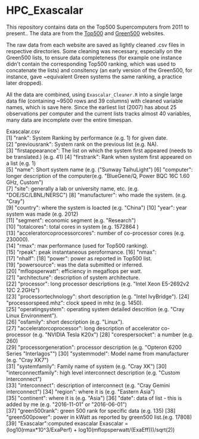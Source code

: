 # HPC_Exascalar

This repository contains data on the Top500 Supercomputers from 2011 to present.. The data are from the [Top500](top500.org) and [Green500](green500.org) websites. 

The raw data from each website are saved as lightly cleaned .csv files in respective directories. Some cleaning was necessary, especially on the Green500 lists, to ensure data completeness (for example one instance didn't contain the corresponding Top500 ranking, which was used to concatenate the lists) and consitency (an early version of the Green500, for instance, gave ~equivalent Green systems the same ranking, a practice later dropped).

All the data are combined, using `Exascalar_Cleaner.R` into a single large data file (containing ~9500 rows and 39 columns) with cleaned variable names, which is save here. Since the earliest list (2007) has about 25 observations per computer and the current lists tracks almost 40 variables, many data are incomplete over the entire timespan. 

Exascalar.csv  
 [1] "rank": System Ranking by performance (e.g. 1) for given date.  
 [2] "previousrank": System rank on the previous list (e.g. NA).             
 [3] "firstappearance": The list on which the system first appeared (needs to be translated.) (e.g. 41)
 [4] "firstrank": Rank when system first appeared on a list (e.g. 1)                 
 [5] "name": Short system name (e.g. ("Sunway TaihuLight")
 [6] "computer": longer description of the computer(e.g. "BlueGene/Q, Power BQC 16C 1.60 GHz, Custom")                   
 [7] "site": generally a lab or university name, etc. (e.g. "DOE/SC/LBNL/NERSC")
 [8] "manufacturer": who made the system. (e.g. "Cray")            
 [9] "country": where the system is loacted (e.g. "China")
 [10] "year": year system was made (e.g. 2012)       
[11] "segment": economic segment (e.g. "Research")  
[10] "totalcores": total cores in system (e.g. 1572864 )                   
[13] "acceleratorcoprocessorcores": number of co-processor cores (e.g. 230000).    
[14] "rmax": max performance (used for Top500 ranking).                        
[15] "rpeak": peak instantaneous peroformance. 
[16] "nmax":                     
[17] "nhalf":
[18] "power": power as reported in Top500 list.                       
[19] "powersource": was the data submitted or inferred.  
[20] "mflopsperwatt": efficiency in megaflops per watt.              
[21] "architecture": description of system architecture.  
[22] "processor": long processor descriptions (e.g. "Intel Xeon E5-2692v2 12C 2.2GHz")                
[23] "processortechnology": short description (e.g. "Intel IvyBridge").
[24] "processorspeed.mhz": clock speed in mhz (e.g. 1450).        
[25] "operatingsystem": operating system detailed descrition (e.g. "Cray Linux Environment").  
[26] "osfamily": short description (e.g. "Linux").                    
[27] "acceleratorcoprocessor": long description of accelerator co-processor (e.g. "NVIDIA Tesla K20x")
[28] "corespersocket": a number (e.g. 260)            
[29] "processorgeneration": processor description (e.g. "Opteron 6200 Series \"Interlagos\"")
[30] "systemmodel": Model name from manufacturer (e.g. "Cray XK7")               
[31] "systemfamily": Family name of system (e.g. "Cray XK")
[30] "interconnectfamily": high level interconnect description (e.g. "Custom Interconnect")         
[33] "interconnect": description of interconnect (e.g. "Cray Gemini interconnect")
[34] "region": where it is (e.g. "Eastern Asia")                    
[35] "continent": where it is (e.g. "Asia")
[36] "date": data of list - this is added by me (e.g. "2016-11-01" or "2016-06-01")                       
[37] "green500rank": green 500 rank for specific data (e.g. 135)
[38] "green500power": power in kWatt as reported by green500 list.(e.g. 17808)              
[39] "Exascalar":computed exascalar Exascalar = (log10(rmax\*10^3/ExaPerf) + log10(mflopsperwatt/(ExaEff)))/sqrt(2)) 






